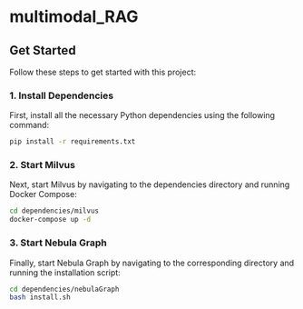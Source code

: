 # multimodal_RAG

## Get Started

Follow these steps to get started with this project:

### 1. Install Dependencies

First, install all the necessary Python dependencies using the following command:

```bash
pip install -r requirements.txt
```

### 2. Start Milvus

Next, start Milvus by navigating to the dependencies directory and running Docker Compose:

```bash
cd dependencies/milvus
docker-compose up -d
```

### 3. Start Nebula Graph

Finally, start Nebula Graph by navigating to the corresponding directory and running the installation script:

```bash
cd dependencies/nebulaGraph
bash install.sh
```
